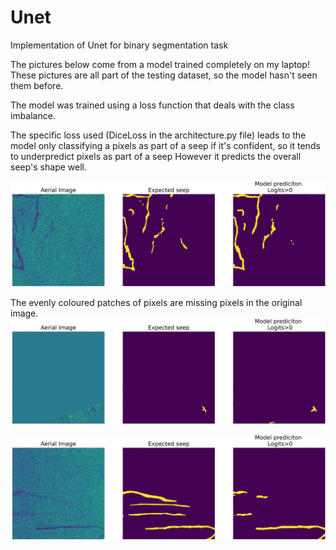 # Unet
Implementation of Unet for binary segmentation task

The pictures below come from a model trained completely on my laptop!
These pictures are all part of the testing dataset, so the model hasn't seen them before.

The model was trained using a loss function that deals with the class imbalance.

 The specific loss used (DiceLoss in the architecture.py file) leads to the model only classifying a pixels as part of a seep if it's confident, so it tends to underpredict pixels as part of a seep
 However it predicts the overall seep's shape well.

![alt text](https://github.com/ranjit002/Unet/blob/main/imgs/comparison3.png?raw=true)

The evenly coloured patches of pixels are missing pixels in the original image.
![alt text](https://github.com/ranjit002/Unet/blob/main/imgs/comparison2.png?raw=true)

![alt text](https://github.com/ranjit002/Unet/blob/main/imgs/comparison1.png?raw=true)